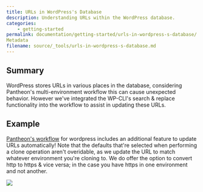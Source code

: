 ```yaml
---
title: URLs in WordPress's Database
description: Understanding URLs within the WordPress database. 
categories:
    - getting-started
permalink: documentation/getting-started/urls-in-wordpress-s-database/
Metadata
filename: source/_tools/urls-in-wordpress-s-database.md
---
```


## Summary

WordPress stores URLs in various places in the database, considering Pantheon's multi-environment workflow this can cause unexpected behavior. However we've integrated the WP-CLI's search & replace functionality into the workflow to assist in updating these URLs.

## Example

[Pantheon's workflow](/documentation/howto/using-the-pantheon-workflow/) for wordpress includes an additional feature to update URLs automatically! Note that the defaults that're selected when performing a clone operation aren't overidable, as we update the URL to match whatever environment you're cloning to. We do offer the option to convert http to https & vice versa; in the case you have https in one environment and not another.

![](https://pantheon-systems.desk.com/customer/portal/attachments/272464)​
